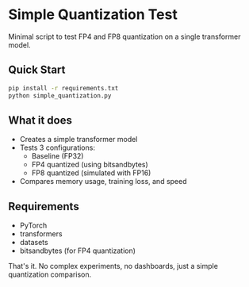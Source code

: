 # Simple Quantization Test

Minimal script to test FP4 and FP8 quantization on a single transformer model.

## Quick Start

```bash
pip install -r requirements.txt
python simple_quantization.py
```

## What it does

- Creates a simple transformer model
- Tests 3 configurations:
  - Baseline (FP32)
  - FP4 quantized (using bitsandbytes)
  - FP8 quantized (simulated with FP16)
- Compares memory usage, training loss, and speed

## Requirements

- PyTorch
- transformers
- datasets
- bitsandbytes (for FP4 quantization)

That's it. No complex experiments, no dashboards, just a simple quantization comparison.
